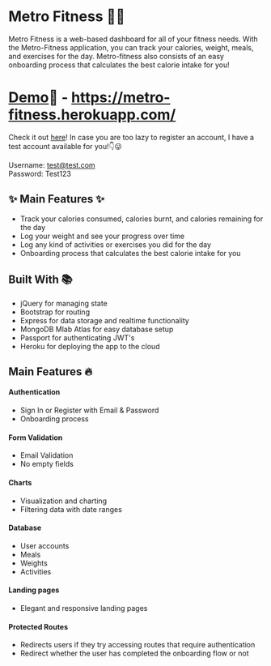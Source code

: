 # Metro Fitness 🤸‍♀️
Metro Fitness is a web-based dashboard for all of your fitness needs. With the Metro-Fitness application, you can track your calories, weight, meals, and exercises for the day. Metro-fitness also consists of an easy onboarding process that calculates the best calorie intake for you!

# [Demo](https://metro-fitness.herokuapp.com/)🚀 - https://metro-fitness.herokuapp.com/ 
Check it out [here](https://metro-fitness.herokuapp.com/)! In case you are too lazy to register an account, I have a test account available for you!👇😛

Username: test@test.com\
Password: Test123

## ✨ Main Features ✨
* Track your calories consumed, calories burnt, and calories remaining for the day
* Log your weight and see your progress over time
* Log any kind of activities or exercises you did for the day
* Onboarding process that calculates the best calorie intake for you

## Built With 📚
* jQuery for managing state
* Bootstrap for routing
* Express for data storage and realtime functionality
* MongoDB Mlab Atlas for easy database setup
* Passport for authenticating JWT's
* Heroku for deploying the app to the cloud

## Main Features 🔥
#### Authentication
  * Sign In or Register with Email & Password
  * Onboarding process
#### Form Validation
* Email Validation
* No empty fields
#### Charts
* Visualization and charting
* Filtering data with date ranges
#### Database
* User accounts
* Meals
* Weights
* Activities
#### Landing pages
* Elegant and responsive landing pages
#### Protected Routes
* Redirects users if they try accessing routes that require authentication
* Redirect whether the user has completed the onboarding flow or not
